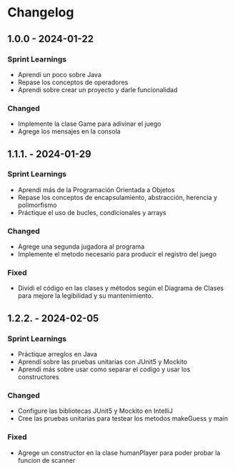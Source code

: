 # Changelog

## 1.0.0 - 2024-01-22

### Sprint Learnings

- Aprendi un poco sobre Java
- Repase los conceptos de operadores
- Aprendi sobre crear un proyecto y darle funcionalidad

### Changed

- Implemente la clase Game para adivinar el juego
- Agrege los mensajes en la consola

## 1.1.1. - 2024-01-29

### Sprint Learnings

- Aprendi más de la Programación Orientada a Objetos
- Repase los conceptos de encapsulamiento, abstracción, herencia y polimorfismo
- Práctique el uso de bucles, condicionales y arrays

### Changed

- Agrege una segunda jugadora al programa
- Implemente el metodo necesario para producir el registro del juego

### Fixed
- Dividi el código en las clases y métodos según el Diagrama de Clases para mejore
  la legibilidad y su mantenimiento.

## 1.2.2. - 2024-02-05

### Sprint Learnings

- Práctique arreglos en Java
- Aprendí sobre las pruebas unitarias con JUnit5 y Mockito
- Aprendi más sobre usar como separar el codigo y usar los constructores

### Changed

- Configure las bibliotecas JUnit5 y Mockito en IntelliJ
- Cree las pruebas unitarias para testear los metodos makeGuess y main

### Fixed
- Agrege un constructor en la clase humanPlayer para poder probar la funcion de scanner


